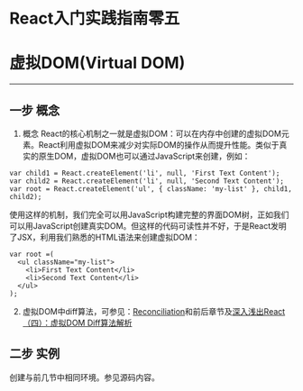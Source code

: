 React入门实践指南零五
===

# 虚拟DOM(Virtual DOM)
----
## 一步 概念
1. 概念
React的核心机制之一就是虚拟DOM：可以在内存中创建的虚拟DOM元素。React利用虚拟DOM来减少对实际DOM的操作从而提升性能。类似于真实的原生DOM，虚拟DOM也可以通过JavaScript来创建，例如：
```
var child1 = React.createElement('li', null, 'First Text Content');
var child2 = React.createElement('li', null, 'Second Text Content');
var root = React.createElement('ul', { className: 'my-list' }, child1, child2);
```
使用这样的机制，我们完全可以用JavaScript构建完整的界面DOM树，正如我们可以用JavaScript创建真实DOM。但这样的代码可读性并不好，于是React发明了JSX，利用我们熟悉的HTML语法来创建虚拟DOM：
```
var root =(
  <ul className="my-list">
    <li>First Text Content</li>
    <li>Second Text Content</li>
  </ul>
);
```
2. 虚拟DOM中diff算法，可参见：[Reconciliation](https://facebook.github.io/react/docs/reconciliation.html)和前后章节及[深入浅出React（四）：虚拟DOM Diff算法解析](http://www.infoq.com/cn/articles/react-dom-diff)


## 二步 实例
创建与前几节中相同环境。参见源码内容。
